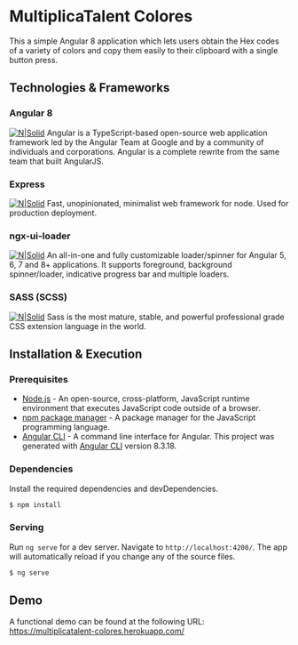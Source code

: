 # MultiplicaTalent Colores

This a simple Angular 8 application which lets users obtain the Hex codes of a variety of colors and copy them easily to their clipboard with a single button press.

## Technologies & Frameworks

### Angular 8

[![N|Solid](https://s.gravatar.com/avatar/4ab5b3c9862fc91e51e2e6f69a66e993?size=100&default=retro)](https://angular.io/)
Angular is a TypeScript-based open-source web application framework led by the Angular Team at Google and by a community of individuals and corporations. Angular is a complete rewrite from the same team that built AngularJS.

### Express

[![N|Solid](https://www.gomycode.tn/images/learn/ExpressJS.png)](https://www.npmjs.com/package/express)
Fast, unopinionated, minimalist web framework for node. Used for production deployment.

### ngx-ui-loader

[![N|Solid](https://img.stackshare.io/service/1120/thumb_retina_lejvzrnlpb308aftn31u.png)](https://www.npmjs.com/package/ngx-ui-loader)
An all-in-one and fully customizable loader/spinner for Angular 5, 6, 7 and 8+ applications. It supports foreground, background spinner/loader, indicative progress bar and multiple loaders.

### SASS (SCSS)

[![N|Solid](https://img.stackshare.io/service/1171/thumb_retina_jCR2zNJV.png)](https://sass-lang.com/)
Sass is the most mature, stable, and powerful professional grade CSS extension language in the world.

## Installation & Execution

### Prerequisites

* [Node.js](https://nodejs.org/) - An open-source, cross-platform, JavaScript runtime environment that executes JavaScript code outside of a browser.
* [npm package manager](https://docs.npmjs.com/cli/install) - A package manager for the JavaScript programming language.
* [Angular CLI](https://cli.angular.io/) - A command line interface for Angular. This project was generated with [Angular CLI](https://github.com/angular/angular-cli) version 8.3.18.

### Dependencies

Install the required dependencies and devDependencies.

```sh
$ npm install
```

### Serving

Run `ng serve` for a dev server. Navigate to `http://localhost:4200/`. The app will automatically reload if you change any of the source files.

```sh
$ ng serve
```

## Demo
A functional demo can be found at the following URL: https://multiplicatalent-colores.herokuapp.com/